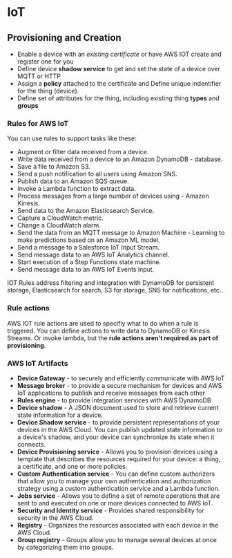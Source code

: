 # IoT

## Provisioning and Creation

- Enable a device with an _existing certificate_ or have AWS IOT create and register one for you
- Define device **shadow service** to get and set the state of a device over MQTT or HTTP
- Assign a **policy** attached to the certificate and Define unique indentifier for the thing (device).
- Define set of attributes for the thing, including existing thing **types** and **groups**

### Rules for AWS IoT

You can use rules to support tasks like these:

- Augment or filter data received from a device.
- Write data received from a device to an Amazon DynamoDB - database.
- Save a file to Amazon S3.
- Send a push notification to all users using Amazon SNS.
- Publish data to an Amazon SQS queue.
- Invoke a Lambda function to extract data.
- Process messages from a large number of devices using - Amazon Kinesis.
- Send data to the Amazon Elasticsearch Service.
- Capture a CloudWatch metric.
- Change a CloudWatch alarm.
- Send the data from an MQTT message to Amazon Machine - Learning to make predictions based on an Amazon ML model.
- Send a message to a Salesforce IoT Input Stream.
- Send message data to an AWS IoT Analytics channel.
- Start execution of a Step Functions state machine.
- Send message data to an AWS IoT Events input.

IOT Rules address filtering and integration with DynamoDB for persistent storage, Elasticsearch for search, S3 for storage, SNS for notifications, etc..

### Rule actions

AWS IOT rule actions are used to specifiy what to do when a rule is triggered. You can define actions to write data to DynamoDB or Kinesis Streams. Or invoke lambda, but the **rule actions aren't required as part of provisioning**.

### AWS IoT Artifacts

- **Device Gateway** - to securely and efficiently communicate with AWS IoT
- **Message broker** - to provide a secure mechanism for devices and AWS IoT applications to publish and receive messages from each other
- **Rules engine** - to provide integration services with AWS DynamoDB
- **Device shadow** - A JSON document used to store and retrieve current state information for a device.
- **Device Shadow service** - to provide persistent representations of your devices in the AWS Cloud. You can publish updated state information to a device's shadow, and your device can synchronize its state when it connects.
- **Device Provisioning service** - Allows you to provision devices using a template that describes the resources required for your device: a thing, a certificate, and one or more policies.
- **Custom Authentication service** - You can define custom authorizers that allow you to manage your own authentication and authorization strategy using a custom authentication service and a Lambda function.
- **Jobs service** - Allows you to define a set of remote operations that are sent to and executed on one or more devices connected to AWS IoT.
- **Security and Identity service** - Provides shared responsibility for security in the AWS Cloud.
- **Registry** - Organizes the resources associated with each device in the AWS Cloud.
- **Group registry** - Groups allow you to manage several devices at once by categorizing them into groups.
